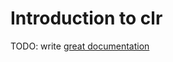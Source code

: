 # Introduction to clr

TODO: write [great documentation](http://jacobian.org/writing/what-to-write/)
